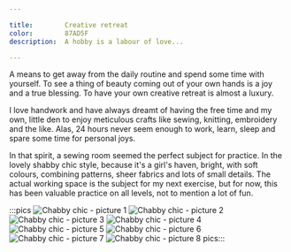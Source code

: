 ```yaml
---

title:        Creative retreat
color:        87AD5F
description:  A hobby is a labour of love...

---
```

A means to get away from the daily routine and spend some time with yourself. To see a thing of beauty coming out of your own hands is a joy and a true blessing. To have your own creative retreat is almost a luxury.

I love handwork and have always dreamt of having the free time and my own, little den to enjoy meticulous crafts like sewing, knitting, embroidery and the like. Alas, 24 hours never seem enough to work, learn, sleep and spare some time for personal joys.

In that spirit, a sewing room seemed the perfect subject for practice. In the lovely shabby chic style, because it's a girl's haven, bright, with soft colours, combining patterns, sheer fabrics and lots of small details. The actual working space is the subject for my next exercise, but for now, this has been valuable practice on all levels, not to mention a lot of fun.

:::pics
![Chabby chic - picture 1](jpg)
![Chabby chic - picture 2](jpg)
![Chabby chic - picture 3](jpg)
![Chabby chic - picture 4](jpg)
![Chabby chic - picture 5](jpg)
![Chabby chic - picture 6](jpg)
![Chabby chic - picture 7](jpg)
![Chabby chic - picture 8](jpg)
pics:::
